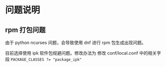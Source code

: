 # 问题说明

## rpm 打包问题

由于 python ncurses 问题，会导致使用 dnf 进行 rpm 包生成出现问题。

目前选择使用 ipk 软件包规避问题。修改办法为 修改 conf/local.conf 中的相关字段 ```PACKAGE_CLASSES ?= "package_ipk"```